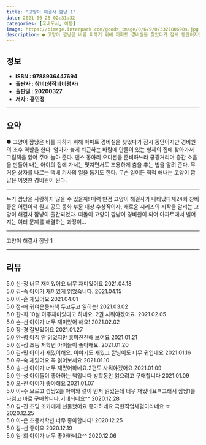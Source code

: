 ```yaml
---
title: "고양이 해결사 깜냥 1"
date: 2021-06-28 02:31:32
categories: [국내도서, 아동]
image: https://bimage.interpark.com/goods_image/0/6/9/0/332180690s.jpg
description: ● 고양이 깜냥은 비를 피하기 위해 아파트 경비실을 찾았다가 잠시 동안이지만 경비원의 조수 역할을 한다. 엄마가 늦게 퇴근하는 바람에 단둘이 있는 형제의 집에 찾아가서 그림책을 읽어 주며 놀아 준다. 댄스 동아리 오디션을 준비하느라 쿵쾅거리며 층간 소음을 만들어 내는 아이의 집에 가서
---
```


## **정보**

- **ISBN : 9788936447694**
- **출판사 : 창비(창작과비평사)**
- **출판일 : 20200327**
- **저자 : 홍민정**

------



## **요약**

●  고양이 깜냥은 비를 피하기 위해 아파트 경비실을 찾았다가 잠시 동안이지만 경비원의 조수 역할을 한다. 엄마가 늦게 퇴근하는 바람에 단둘이 있는 형제의 집에 찾아가서 그림책을 읽어 주며 놀아 준다. 댄스 동아리 오디션을 준비하느라 쿵쾅거리며 층간 소음을 만들어 내는 아이의 집에 가서는 멋지면서도 조용하게 춤을 추는 법을 알려 준다. 무거운 상자를 나르는 택배 기사의 일을 돕기도 한다. 무슨 일이든 척척 해내는 고양이 깜냥은 어엿한 경비원이 된다.

------

누가 깜냥을 사랑하지 않을 수 있을까!
매력 만점 고양이 해결사가 나타났다제24회 창비 좋은 어린이책 원고 공모 동화 부문 대상 수상작이자, 새로운 시리즈의 시작을 알리는 고양이 해결사 깜냥이 출간되었다. 떠돌이 고양이 깜냥이 경비원이 되어 아파트에서 벌어지는 여러 문제를 해결하는 과정이... 

------


고양이 해결사 깜냥 1 

------


## **리뷰** 

5.0 신-정 너무 재미있어요 너무 재미있어요 2021.04.18 <br/>5.0 김-숙 아이가 재미있게 읽었습니다. 2021.04.15 <br/>5.0 이-훈 재밌어요 2021.04.01 <br/>5.0 정-애 귀여운동화책 두고두고 읽히는! 2021.03.02 <br/>5.0 한-희 10살 아주재미있다고 하네요.
2권 사줘야겠어요. 2021.02.05 <br/>5.0 손-선 아이가 너무 재미있어 해요! 2021.02.02 <br/>5.0 장-경 잘받았어요 2021.01.27 <br/>5.0 안-령 아직 안 읽었지만 흥미진진해 보여요 2021.01.21 <br/>5.0 정-정 초등 저학년 아이들이 좋아해요. 2021.01.20 <br/>5.0 김-민 아이가 재밌어해요. 이야기도 재밌고 깜냥이도 너무 귀엽네요 2021.01.16 <br/>5.0 우-숙 재밌어요 꼭 읽어보세요 2021.01.10 <br/>5.0 송-선 아이가 너무 재밌어하네요.2편도 사줘야겠어요 2021.01.09 <br/>5.0 안-성 아이들이 좋아하는 책입니다
방학동안 읽으려고 구매합니다 2021.01.09 <br/>5.0 오-진 아이가 좋아해요 2021.01.07 <br/>5.0 이-주 모르고 깜냥2를 아이와 같이 먼저 읽었는데 너무 재밌네요ㅋ그래서 깜냥1를 다읽고 바로 구매합니다.기대되네요^^ 2020.12.28 <br/>5.0 김-진 초딩 조카에게 선물했어요
좋아하네요
극한직업체험이라네요 ㅎ 2020.12.25 <br/>5.0 이-은 초등저학년 너무 좋아합니다! 2020.12.25 <br/>5.0 김-선 좋아요 2020.12.19 <br/>5.0 임-희 아이가 너무 좋아하네요^^ 2020.12.06 <br/>